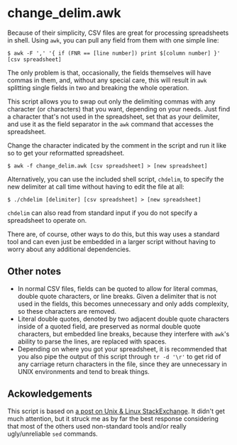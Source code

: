 change_delim.awk
================

Because of their simplicity, CSV files are great for processing spreadsheets in shell. Using `awk`, you can pull any field from them with one simple line:

    $ awk -F ',' '{ if (FNR == [line number]) print $[column number] }' [csv spreadsheet]

The only problem is that, occasionally, the fields themselves will have commas in them, and, without any special care, this will result in `awk` splitting single fields in two and breaking the whole operation.

This script allows you to swap out only the delimiting commas with any character (or characters) that you want, depending on your needs. Just find a character that's not used in the spreadsheet, set that as your delimiter, and use it as the field separator in the `awk` command that accesses the spreadsheet.

Change the character indicated by the comment in the script and run it like so to get your reformatted spreadsheet.

    $ awk -f change_delim.awk [csv spreadsheet] > [new spreadsheet]

Alternatively, you can use the included shell script, `chdelim`, to specify the new delimiter at call time without having to edit the file at all:

    $ ./chdelim [delimiter] [csv spreadsheet] > [new spreadsheet]

`chdelim` can also read from standard input if you do not specify a spreadsheet to operate on.

There are, of course, other ways to do this, but this way uses a standard tool and can even just be embedded in a larger script without having to worry about any additional dependencies.

Other notes
-----------

 - In normal CSV files, fields can be quoted to allow for literal commas, double quote characters, or line breaks. Given a delimiter that is not used in the fields, this becomes unnecessary and only adds complexity, so these characters are removed.
 - Literal double quotes, denoted by two adjacent double quote characters inside of a quoted field, are preserved as normal double quote characters, but embedded line breaks, because they interfere with `awk`'s ability to parse the lines, are replaced with spaces.
 - Depending on where you got your spreadsheet, it is recommended that you also pipe the output of this script through `tr -d '\r'` to get rid of any carriage return characters in the file, since they are unnecessary in UNIX environments and tend to break things.

Ackowledgements
---------------

This script is based on [a post on Unix & Linux StackExchange](https://unix.stackexchange.com/a/458430). It didn't get much attention, but it struck me as by far the best response considering that most of the others used non-standard tools and/or really ugly/unreliable `sed` commands.
